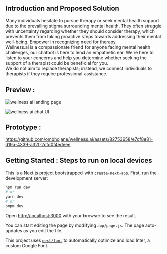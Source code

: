 ## Introduction and Proposed Solution

Many individuals hesitate to pursue therapy or seek mental health support due to the prevailing stigma surrounding mental health. They often struggle with uncertainty regarding whether they should consider therapy, which prevents them from taking proactive steps towards addressing their mental well-being. Empower in recognizing need for therapy. <br>
Wellness.ai is a compassionate friend for anyone facing mental health challenges, our chatbot is here to lend an empathetic ear. We're here to listen to your concerns and help you determine whether seeking the support of a therapist could be beneficial for you.<br>
We do not aim to replace therapists; instead, we connect individuals to therapists if they require professional assistance.

<h2> Preview :</h2>

![wellness ai landing page](https://github.com/ombhojane/wellness.ai/assets/82753658/1e03456d-4a68-4380-9ef4-1b5ca2ffb6c3)

![wellness ai chat UI](https://github.com/ombhojane/wellness.ai/assets/82753658/0d0fe779-c3fc-45ea-b136-5ccd5ea0c2f8)

<h2>Prototype :</h2>

https://github.com/ombhojane/wellness.ai/assets/82753658/e7cf8e81-d19a-4339-a32f-2cfd0f4edeee



## Getting Started : Steps to run on local devices

This is a [Next.js](https://nextjs.org/) project bootstrapped with [`create-next-app`](https://github.com/vercel/next.js/tree/canary/packages/create-next-app).
First, run the development server:

```bash
npm run dev
# or
yarn dev
# or
pnpm dev
```

Open [http://localhost:3000](http://localhost:3000) with your browser to see the result.

You can start editing the page by modifying `app/page.js`. The page auto-updates as you edit the file.

This project uses [`next/font`](https://nextjs.org/docs/basic-features/font-optimization) to automatically optimize and load Inter, a custom Google Font.

